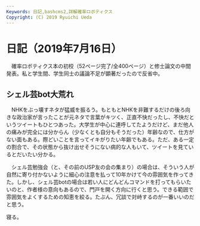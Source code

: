 ```yaml
---
Keywords: 日記,bashcms2,詳解確率ロボティクス
Copyright: (C) 2019 Ryuichi Ueda
---
```


# 日記（2019年7月16日）

　確率ロボティクス本の初校（52ページ完了/全400ページ）と修士論文の中間発表。私と学生間、学生同士の議論不足が顕著だったので反省中。

## シェル芸bot大荒れ

　NHKをぶっ壊すネタが猛威を振るう。もともとNHKを非難するだけの後ろ向きな政治家が言ったことが元ネタで言葉がキツく、正直不快だったし、不快だというツイートもひとつあった。大学生が中心に連呼してたようだけど、まだ他人の痛みが完全には分からん（少なくとも自分もそうだった）年齢なので、仕方がない面もある。際どいことを言ってイキがりたい年齢でもある。ただ、ある一定の割合で、その状態から抜け出せそうにない病的な人もいて、ツイートを見ているとだいたい分かる。


　シェル芸勉強会（と、その前のUSP友の会の集まり）の場合は、そういう人が自然に寄り付かないように細心の注意を払って10年かけて今の雰囲気を作ってきた。しかし、シェル芸botの場合は若い人にどんどんコマンドを打ってもらいたいのと、作者様の意向もあるので、門戸を開く方向に行くと思う。できる範囲で雰囲気をよくするための知恵を絞る。たぶん、冗談で対峙するのが一番いいのだと思う。


寝る。
